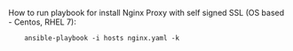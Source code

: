How to run playbook for install Nginx Proxy with self signed SSL (OS based - Centos, RHEL 7):

```
	ansible-playbook -i hosts nginx.yaml -k
```
